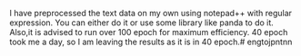 I have preprocessed the text data on my own using notepad++ with regular expression. You can either do it or use some library like panda to do it.
Also,it is advised to run over 100 epoch for maximum efficiency. 40 epoch took me a day, so I am leaving the results as it is in
40 epoch.#   e n g t o j p n t n n  
 